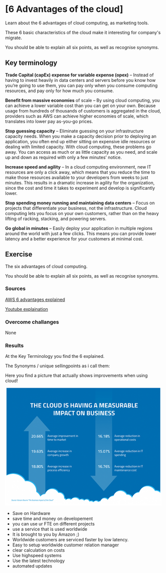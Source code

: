 # [6 Advantages of the cloud]

Learn about the 6 advantages of cloud computing, as marketing tools. 

These 6 basic characteristics of the cloud make it interesting for company's migrate. 

You should be able to explain all six points, as well as recognise synonyms.  

## Key terminology

**Trade Capital (capEx) expense for variable expense (opex)** – Instead of having to invest heavily in data centers and servers before you know how you’re going to use them, you can pay only when you consume computing resources, and pay only for how much you consume.

**Benefit from massive economies** of scale – By using cloud computing, you can achieve a lower variable cost than you can get on your own. Because usage from hundreds of thousands of customers is aggregated in the cloud, providers such as AWS can achieve higher economies of scale, which translates into lower pay as-you-go prices.

**Stop guessing capacity** – Eliminate guessing on your infrastructure capacity needs. When you make a capacity decision prior to deploying an application, you often end up either sitting on expensive idle resources or dealing with limited capacity. With cloud computing, these problems go away. You can access as much or as little capacity as you need, and scale up and down as required with only a few minutes’ notice.

**Increase speed and agility** – In a cloud computing environment, new IT resources are only a click away, which means that you reduce the time to make those resources available to your developers from weeks to just minutes. This results in a dramatic increase in agility for the organization, since the cost and time it takes to experiment and develop is significantly lower.

**Stop spending money running and maintaining data centers** – Focus on projects that differentiate your business, not the infrastructure. Cloud computing lets you focus on your own customers, rather than on the heavy lifting of racking, stacking, and powering servers.

**Go global in minutes** – Easily deploy your application in multiple regions around the world with just a few clicks. This means you can provide lower latency and a better experience for your customers at minimal cost.

## Exercise
The six advantages of cloud computing.

You should be able to explain all six points, as well as recognise synonyms.  

### Sources

[AWS 6 advantages explained](https://docs.aws.amazon.com/whitepapers/latest/aws-overview/six-advantages-of-cloud-computing.html)

[Youtube explaination](https://www.youtube.com/watch?v=b4OGEu449l0)

### Overcome challanges
None

### Results

At the Key Terminology you find the 6 explained. 

The Synonyms / unique sellingpoints as i call them:

Here you find a picture that actually shows improvements when using cloud! 

![cloudMeasurable](../00_includes/CloudImpact.png)

- Save on Hardware
- save time and money on developement
- you can use ur FTE on different projects
- use a service that is used worldwide
- It is brought to you by Amazon ;)
- Worldwide customers are serviced faster by low latency. 
- Easy to setup worldwide customer relation manager
- clear calculation on costs
- Use highspeed systems
- Use the latest technology
- automated updates


